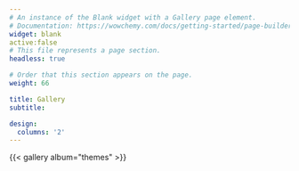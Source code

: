 ```yaml
---
# An instance of the Blank widget with a Gallery page element.
# Documentation: https://wowchemy.com/docs/getting-started/page-builder/
widget: blank
active:false
# This file represents a page section.
headless: true

# Order that this section appears on the page.
weight: 66

title: Gallery
subtitle:

design:
  columns: '2'
---
```


{{< gallery album="themes" >}}

